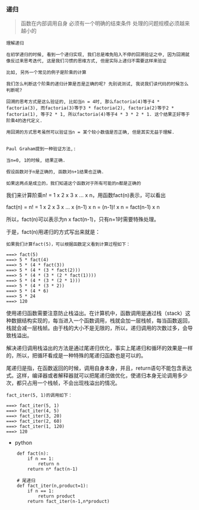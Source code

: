### 递归
> 函数在内部调用自身
> 必须有一个明确的结束条件
> 处理的问题规模必须越来越小的

```
理解递归

在初学递归的时候, 看到一个递归实现, 我们总是难免陷入不停的回溯验证之中, 因为回溯就像反过来思考迭代, 这是我们习惯的思维方式, 但是实际上递归不需要这样来验证

比如, 另外一个常见的例子是阶乘的计算

我们怎么判断这个阶乘的递归计算是否是正确的呢? 先别说测试, 我说我们读代码的时候怎么判断呢?

回溯的思考方式是这么验证的, 比如当n = 4时, 那么factoria(4)等于4 * factoria(3), 而factoria(3)等于3 * factoria(2), factoria(2)等于2 * factoria(1), 等于2 * 1, 所以factoria(4)等于4 * 3 * 2 * 1. 这个结果正好等于阶乘4的迭代定义.

用回溯的方式思考虽然可以验证当n = 某个较小数值是否正确, 但是其实无益于理解.


Paul Graham提到一种验证方法,:

当n=0, 1的时候, 结果正确.

假设函数对于n是正确的, 函数对n+1结果也正确.

如果这两点是成立的，我们知道这个函数对于所有可能的n都是正确的

```

我们来计算阶乘n! = 1 x 2 x 3 x ... x n，用函数fact(n)表示，可以看出

fact(n) = n! = 1 x 2 x 3 x ... x (n-1) x n = (n-1)! x n = fact(n-1) x n

所以，fact(n)可以表示为n x fact(n-1)，只有n=1时需要特殊处理。

于是，fact(n)用递归的方式写出来就是：

```
如果我们计算fact(5)，可以根据函数定义看到计算过程如下：

===> fact(5)
===> 5 * fact(4)
===> 5 * (4 * fact(3))
===> 5 * (4 * (3 * fact(2)))
===> 5 * (4 * (3 * (2 * fact(1))))
===> 5 * (4 * (3 * (2 * 1)))
===> 5 * (4 * (3 * 2))
===> 5 * (4 * 6)
===> 5 * 24
===> 120
```
使用递归函数需要注意防止栈溢出。在计算机中，函数调用是通过栈（stack）这种数据结构实现的，每当进入一个函数调用，栈就会加一层栈帧，每当函数返回，栈就会减一层栈帧。由于栈的大小不是无限的，所以，递归调用的次数过多，会导致栈溢出。

解决递归调用栈溢出的方法是通过尾递归优化，事实上尾递归和循环的效果是一样的，所以，把循环看成是一种特殊的尾递归函数也是可以的。

尾递归是指，在函数返回的时候，调用自身本身，并且，return语句不能包含表达式。这样，编译器或者解释器就可以把尾递归做优化，使递归本身无论调用多少次，都只占用一个栈帧，不会出现栈溢出的情况。

```
fact_iter(5, 1)的调用如下：

===> fact_iter(5, 1)
===> fact_iter(4, 5)
===> fact_iter(3, 20)
===> fact_iter(2, 60)
===> fact_iter(1, 120)
===> 120
```

- python
```
    def fact(n):
        if n == 1:
            return n
        return n* fact(n-1)

    # 尾递归
    def fact_iter(n,product=1):
        if n == 1:
            return product
        return fact_iter(n-1,n*product)
```
